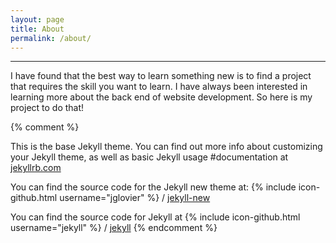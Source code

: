 ```yaml
---
layout: page
title: About
permalink: /about/
---
```

---
I have found that the best way to learn something new is to find a project that requires the skill you want to learn. I have always been interested in learning more about the back end of website development. So here is my project to do that!


{% comment %}

This is the base Jekyll theme. You can find out more info about customizing your Jekyll theme, as well as basic Jekyll usage #documentation at [jekyllrb.com](http://jekyllrb.com/)

You can find the source code for the Jekyll new theme at:
{% include icon-github.html username="jglovier" %} /
[jekyll-new](https://github.com/jglovier/jekyll-new)

You can find the source code for Jekyll at
{% include icon-github.html username="jekyll" %} /
[jekyll](https://github.com/jekyll/jekyll)
{% endcomment %}
